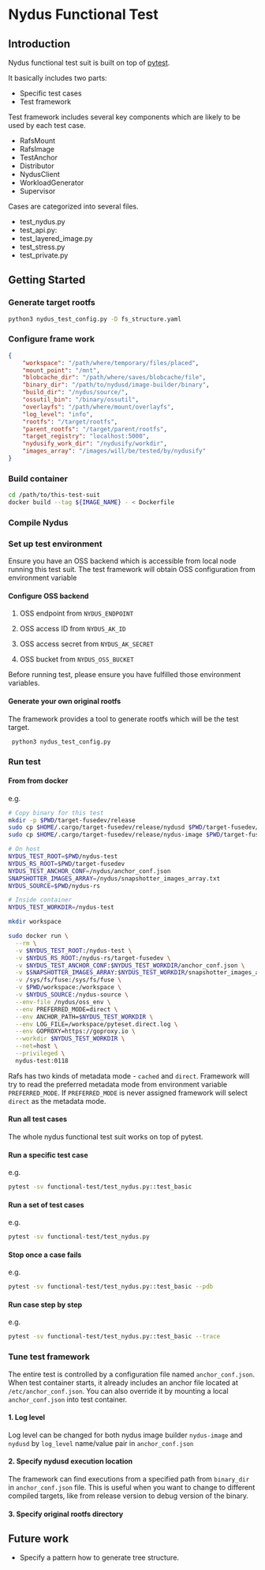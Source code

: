 
# Nydus Functional Test

## Introduction

Nydus functional test suit is built on top of [pytest](https://docs.pytest.org/en/stable/).

It basically includes two parts:

* Specific test cases
* Test framework

Test framework includes several key components which are likely to be used by each test case.

* RafsMount
* RafsImage
* TestAnchor
* Distributor
* NydusClient
* WorkloadGenerator
* Supervisor

Cases are categorized into several files.

* test_nydus.py
* test_api.py:
* test_layered_image.py
* test_stress.py
* test_private.py

## Getting Started


### Generate target rootfs

```bash
python3 nydus_test_config.py -D fs_structure.yaml
```

### Configure frame work

```json
{
    "workspace": "/path/where/temporary/files/placed",
    "mount_point": "/mnt",
    "blobcache_dir": "/path/where/saves/blobcache/file",
    "binary_dir": "/path/to/nydusd/image-builder/binary",
    "build_dir": "/nydus/source/",
    "ossutil_bin": "/binary/ossutil",
    "overlayfs": "/path/where/mount/overlayfs",
    "log_level": "info",
    "rootfs": "/target/rootfs",
    "parent_rootfs": "/target/parent/rootfs",
    "target_registry": "localhost:5000",
    "nydusify_work_dir": "/nydusify/workdir",
    "images_array": "/images/will/be/tested/by/nydusify"
}
```

### Build container

```bash
cd /path/to/this-test-suit
docker build --tag ${IMAGE_NAME} - < Dockerfile
```

### Compile Nydus

### Set up test environment

Ensure you have an OSS backend which is accessible from local node running this test suit.
The test framework will obtain OSS configuration from environment variable

#### Configure OSS backend

1. OSS endpoint from `NYDUS_ENDPOINT`

2. OSS access ID from `NYDUS_AK_ID`

3. OSS access secret from `NYDUS_AK_SECRET`

4. OSS bucket from `NYDUS_OSS_BUCKET`

Before running test, please ensure you have fulfilled those environment variables.

#### Generate your own original rootfs

The framework provides a tool to generate rootfs which will be the test target.

```bash
 python3 nydus_test_config.py
```

### Run test

#### From from docker

e.g.

```bash
# Copy binary for this test
mkdir -p $PWD/target-fusedev/release
sudo cp $HOME/.cargo/target-fusedev/release/nydusd $PWD/target-fusedev/release/.
sudo cp $HOME/.cargo/target-fusedev/release/nydus-image $PWD/target-fusedev/release/.

# On host
NYDUS_TEST_ROOT=$PWD/nydus-test
NYDUS_RS_ROOT=$PWD/target-fusedev
NYDUS_TEST_ANCHOR_CONF=/nydus/anchor_conf.json
SNAPSHOTTER_IMAGES_ARRAY=/nydus/snapshotter_images_array.txt
NYDUS_SOURCE=$PWD/nydus-rs

# Inside container
NYDUS_TEST_WORKDIR=/nydus-test

mkdir workspace

sudo docker run \
  --rm \
  -v $NYDUS_TEST_ROOT:/nydus-test \
  -v $NYDUS_RS_ROOT:/nydus-rs/target-fusedev \
  -v $NYDUS_TEST_ANCHOR_CONF:$NYDUS_TEST_WORKDIR/anchor_conf.json \
  -v $SNAPSHOTTER_IMAGES_ARRAY:$NYDUS_TEST_WORKDIR/snapshotter_images_array.txt \
  -v /sys/fs/fuse:/sys/fs/fuse \
  -v $PWD/workspace:/workspace \
  -v $NYDUS_SOURCE:/nydus-source \
  --env-file /nydus/oss_env \
  --env PREFERRED_MODE=direct \
  --env ANCHOR_PATH=$NYDUS_TEST_WORKDIR \
  --env LOG_FILE=/workspace/pyteset.direct.log \
  --env GOPROXY=https://goproxy.io \
  --workdir $NYDUS_TEST_WORKDIR \
  --net=host \
  --privileged \
  nydus-test:0118
```

Rafs has two kinds of metadata mode - `cached` and `direct`. Framework will try to read the preferred metadata mode from environment variable `PREFERRED_MODE`. If `PREFERRED_MODE` is never assigned framework will select `direct` as the metadata mode.

#### Run all test cases

The whole nydus functional test suit works on top of pytest.

#### Run a specific test case

e.g.

```bash
pytest -sv functional-test/test_nydus.py::test_basic
```

#### Run a set of test cases

e.g.

```bash
pytest -sv functional-test/test_nydus.py
```

#### Stop once a case fails

e.g.

```bash
pytest -sv functional-test/test_nydus.py::test_basic --pdb
```

#### Run case step by step

e.g.

```bash
pytest -sv functional-test/test_nydus.py::test_basic --trace
```

### Tune test framework

The entire test is controlled by a configuration file named `anchor_conf.json`.
When test container starts, it already includes an anchor file located at `/etc/anchor_conf.json`.
You can also override it by mounting a local `anchor_conf.json` into test container.

#### 1. Log level

Log level can be changed for both nydus image builder `nydus-image` and `nydusd` by `log_level` name/value pair in `anchor_conf.json`

#### 2. Specify nydusd execution location

The framework can find executions from a specified path from `binary_dir` in `anchor_conf.json` file. This is useful when you want to change to different compiled targets, like from release version to debug version of the binary.

#### 3. Specify original rootfs directory

## Future work

* Specify a pattern how to generate tree structure.

